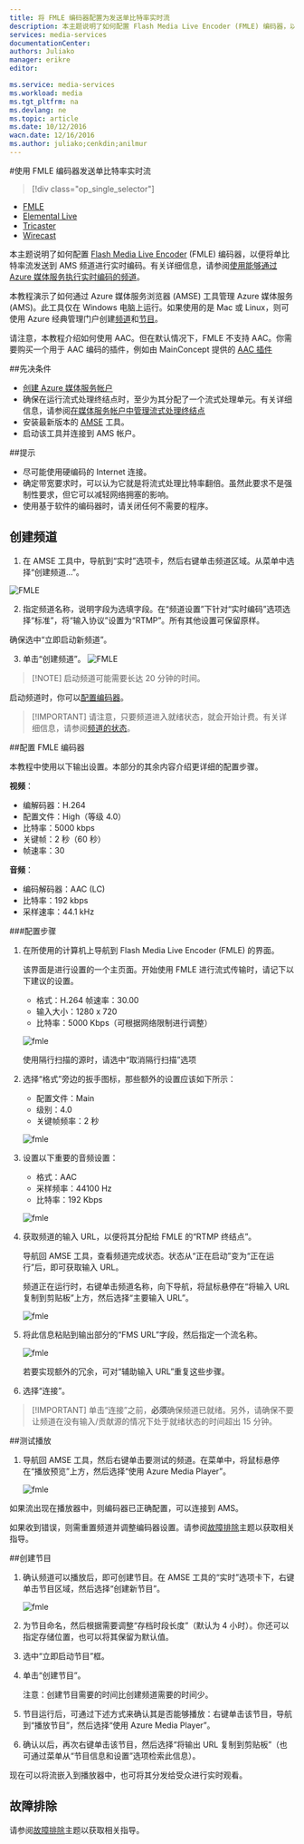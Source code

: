 ```yaml
---
title: 将 FMLE 编码器配置为发送单比特率实时流
description: 本主题说明了如何配置 Flash Media Live Encoder (FMLE) 编码器，以便将单比特率流发送到 AMS 频道进行实时编码。
services: media-services
documentationCenter: 
authors: Juliako
manager: erikre
editor: 

ms.service: media-services
ms.workload: media
ms.tgt_pltfrm: na
ms.devlang: ne
ms.topic: article
ms.date: 10/12/2016
wacn.date: 12/16/2016
ms.author: juliako;cenkdin;anilmur
---
```


#使用 FMLE 编码器发送单比特率实时流

> [!div class="op_single_selector"]
- [FMLE](./media-services-configure-fmle-live-encoder.md)
- [Elemental Live](./media-services-configure-elemental-live-encoder.md)
- [Tricaster](./media-services-configure-tricaster-live-encoder.md)
- [Wirecast](./media-services-configure-wirecast-live-encoder.md)

本主题说明了如何配置 [Flash Media Live Encoder](http://www.adobe.com/products/flash-media-encoder.html) (FMLE) 编码器，以便将单比特率流发送到 AMS 频道进行实时编码。有关详细信息，请参阅[使用能够通过 Azure 媒体服务执行实时编码的频道](./media-services-manage-live-encoder-enabled-channels.md)。

本教程演示了如何通过 Azure 媒体服务浏览器 (AMSE) 工具管理 Azure 媒体服务 (AMS)。此工具仅在 Windows 电脑上运行。如果使用的是 Mac 或 Linux，则可使用 Azure 经典管理门户创建[频道](./media-services-portal-creating-live-encoder-enabled-channel.md#create-a-channel)和[节目](./media-services-portal-creating-live-encoder-enabled-channel.md#create-and-manage-a-program)。

请注意，本教程介绍如何使用 AAC。但在默认情况下，FMLE 不支持 AAC。你需要购买一个用于 AAC 编码的插件，例如由 MainConcept 提供的 [AAC 插件](http://www.mainconcept.com/products/plug-ins/plug-ins-for-adobe/aac-encoder-fmle.html)

##先决条件

- [创建 Azure 媒体服务帐户](./media-services-create-account.md)
- 确保在运行流式处理终结点时，至少为其分配了一个流式处理单元。有关详细信息，请参阅[在媒体服务帐户中管理流式处理终结点](./media-services-manage-origins.md)
- 安装最新版本的 [AMSE](https://github.com/Azure/Azure-Media-Services-Explorer) 工具。
- 启动该工具并连接到 AMS 帐户。

##提示

- 尽可能使用硬编码的 Internet 连接。
- 确定带宽要求时，可以认为它就是将流式处理比特率翻倍。虽然此要求不是强制性要求，但它可以减轻网络拥塞的影响。
- 使用基于软件的编码器时，请关闭任何不需要的程序。

## 创建频道

1.  在 AMSE 工具中，导航到“实时”选项卡，然后右键单击频道区域。从菜单中选择“创建频道…”。

![FMLE](./media/media-services-fmle-live-encoder/media-services-fmle1.png)

2. 指定频道名称，说明字段为选填字段。在“频道设置”下针对“实时编码”选项选择“标准”，将“输入协议”设置为“RTMP”。所有其他设置可保留原样。

确保选中“立即启动新频道”。

3. 单击“创建频道”。
![FMLE](./media/media-services-fmle-live-encoder/media-services-fmle2.png)

>[!NOTE] 启动频道可能需要长达 20 分钟的时间。

启动频道时，你可以[配置编码器](./media-services-configure-fmle-live-encoder.md#configure_fmle_rtmp)。

>[!IMPORTANT] 请注意，只要频道进入就绪状态，就会开始计费。有关详细信息，请参阅[频道的状态](./media-services-manage-live-encoder-enabled-channels.md#states)。

##<a id="configure_fmle_rtmp"></a>配置 FMLE 编码器

本教程中使用以下输出设置。本部分的其余内容介绍更详细的配置步骤。

**视频**：
 
- 编解码器：H.264
- 配置文件：High（等级 4.0）
- 比特率：5000 kbps
- 关键帧：2 秒（60 秒）
- 帧速率：30
 
**音频**：

- 编码解码器：AAC (LC)
- 比特率：192 kbps
- 采样速率：44.1 kHz

###配置步骤

1. 在所使用的计算机上导航到 Flash Media Live Encoder (FMLE) 的界面。

    该界面是进行设置的一个主页面。开始使用 FMLE 进行流式传输时，请记下以下建议的设置。
    
    - 格式：H.264 帧速率：30.00
    - 输入大小：1280 x 720
    - 比特率：5000 Kbps（可根据网络限制进行调整）

    ![fmle](./media/media-services-fmle-live-encoder/media-services-fmle3.png)

    使用隔行扫描的源时，请选中“取消隔行扫描”选项

2. 选择“格式”旁边的扳手图标，那些额外的设置应该如下所示：

    - 配置文件：Main
    - 级别：4.0
    - 关键帧频率：2 秒
    
    ![fmle](./media/media-services-fmle-live-encoder/media-services-fmle4.png)

3. 设置以下重要的音频设置：
    
    - 格式：AAC
    - 采样频率：44100 Hz
    - 比特率：192 Kbps
    
    ![fmle](./media/media-services-fmle-live-encoder/media-services-fmle5.png)

6. 获取频道的输入 URL，以便将其分配给 FMLE 的“RTMP 终结点”。
    
    导航回 AMSE 工具，查看频道完成状态。状态从“正在启动”变为“正在运行”后，即可获取输入 URL。
      
    频道正在运行时，右键单击频道名称，向下导航，将鼠标悬停在“将输入 URL 复制到剪贴板”上方，然后选择“主要输入 URL”。
    
    ![fmle](./media/media-services-fmle-live-encoder/media-services-fmle6.png)

7. 将此信息粘贴到输出部分的“FMS URL”字段，然后指定一个流名称。

    ![fmle](./media/media-services-fmle-live-encoder/media-services-fmle7.png)

    若要实现额外的冗余，可对“辅助输入 URL”重复这些步骤。
8. 选择“连接”。

>[!IMPORTANT] 单击“连接”之前，**必须**确保频道已就绪。另外，请确保不要让频道在没有输入/贡献源的情况下处于就绪状态的时间超出 15 分钟。

##测试播放
  
1. 导航回 AMSE 工具，然后右键单击要测试的频道。在菜单中，将鼠标悬停在“播放预览”上方，然后选择“使用 Azure Media Player”。

    ![fmle](./media/media-services-fmle-live-encoder/media-services-fmle8.png)

如果流出现在播放器中，则编码器已正确配置，可以连接到 AMS。

如果收到错误，则需重置频道并调整编码器设置。请参阅[故障排除](./media-services-troubleshooting-live-streaming.md)主题以获取相关指导。

##创建节目

1. 确认频道可以播放后，即可创建节目。在 AMSE 工具的“实时”选项卡下，右键单击节目区域，然后选择“创建新节目”。

    ![fmle](./media/media-services-fmle-live-encoder/media-services-fmle9.png)

2. 为节目命名，然后根据需要调整“存档时段长度”（默认为 4 小时）。你还可以指定存储位置，也可以将其保留为默认值。
3. 选中“立即启动节目”框。
4. 单击“创建节目”。
  
    注意：创建节目需要的时间比创建频道需要的时间少。
 
5. 节目运行后，可通过下述方式来确认其是否能够播放：右键单击该节目，导航到“播放节目”，然后选择“使用 Azure Media Player”。
6. 确认以后，再次右键单击该节目，然后选择“将输出 URL 复制到剪贴板”（也可通过菜单从“节目信息和设置”选项检索此信息）。

现在可以将流嵌入到播放器中，也可将其分发给受众进行实时观看。

## 故障排除

请参阅[故障排除](./media-services-troubleshooting-live-streaming.md)主题以获取相关指导。

<!---HONumber=Mooncake_Quality_Review_1202_2016-->